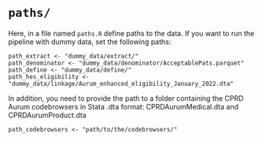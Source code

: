 # `paths/`

Here, in a file named `paths.R` define paths to the data.
If you want to run the pipeline with dummy data, set the following paths:

```
path_extract <- "dummy_data/extract/"
path_denominator <- "dummy_data/denominator/AcceptablePats.parquet"
path_define <- "dummy_data/define/"
path_hes_eligibility <- "dummy_data/linkage/Aurum_enhanced_eligibility_January_2022.dta"
```

In addition, you need to provide the path to a folder containing the CPRD Aurum codebrowsers in Stata .dta format: CPRDAurumMedical.dta and CPRDAurumProduct.dta
```
path_codebrowsers <- "path/to/the/codebrowsers/"
```